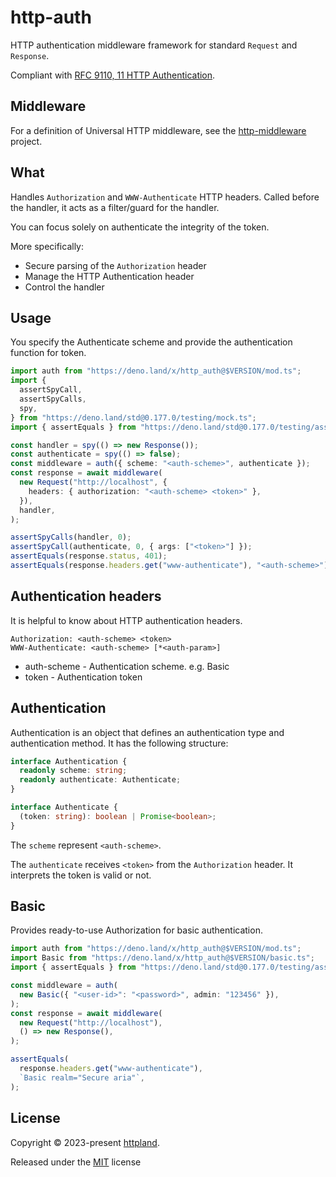 # http-auth

HTTP authentication middleware framework for standard `Request` and `Response`.

Compliant with
[RFC 9110, 11 HTTP Authentication](https://www.rfc-editor.org/rfc/rfc9110.html#name-http-authentication).

## Middleware

For a definition of Universal HTTP middleware, see the
[http-middleware](https://github.com/httpland/http-middleware) project.

## What

Handles `Authorization` and `WWW-Authenticate` HTTP headers. Called before the
handler, it acts as a filter/guard for the handler.

You can focus solely on authenticate the integrity of the token.

More specifically:

- Secure parsing of the `Authorization` header
- Manage the HTTP Authentication header
- Control the handler

## Usage

You specify the Authenticate scheme and provide the authentication function for
token.

```ts
import auth from "https://deno.land/x/http_auth@$VERSION/mod.ts";
import {
  assertSpyCall,
  assertSpyCalls,
  spy,
} from "https://deno.land/std@0.177.0/testing/mock.ts";
import { assertEquals } from "https://deno.land/std@0.177.0/testing/asserts.ts";

const handler = spy(() => new Response());
const authenticate = spy(() => false);
const middleware = auth({ scheme: "<auth-scheme>", authenticate });
const response = await middleware(
  new Request("http://localhost", {
    headers: { authorization: "<auth-scheme> <token>" },
  }),
  handler,
);

assertSpyCalls(handler, 0);
assertSpyCall(authenticate, 0, { args: ["<token>"] });
assertEquals(response.status, 401);
assertEquals(response.headers.get("www-authenticate"), "<auth-scheme>");
```

## Authentication headers

It is helpful to know about HTTP authentication headers.

```http
Authorization: <auth-scheme> <token>
WWW-Authenticate: <auth-scheme> [*<auth-param>]
```

- auth-scheme - Authentication scheme. e.g. Basic
- token - Authentication token

## Authentication

Authentication is an object that defines an authentication type and
authentication method. It has the following structure:

```ts
interface Authentication {
  readonly scheme: string;
  readonly authenticate: Authenticate;
}

interface Authenticate {
  (token: string): boolean | Promise<boolean>;
}
```

The `scheme` represent `<auth-scheme>`.

The `authenticate` receives `<token>` from the `Authorization` header. It
interprets the token is valid or not.

## Basic

Provides ready-to-use Authorization for basic authentication.

```ts
import auth from "https://deno.land/x/http_auth@$VERSION/mod.ts";
import Basic from "https://deno.land/x/http_auth@$VERSION/basic.ts";
import { assertEquals } from "https://deno.land/std@0.177.0/testing/asserts.ts";

const middleware = auth(
  new Basic({ "<user-id>": "<password>", admin: "123456" }),
);
const response = await middleware(
  new Request("http://localhost"),
  () => new Response(),
);

assertEquals(
  response.headers.get("www-authenticate"),
  `Basic realm="Secure aria"`,
);
```

## License

Copyright © 2023-present [httpland](https://github.com/httpland).

Released under the [MIT](./LICENSE) license
